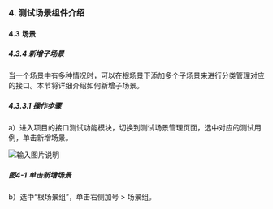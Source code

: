 ### 4. 测试场景组件介绍

#### 4.3 场景

##### 4.3.4 新增子场景

当一个场景中有多种情况时，可以在根场景下添加多个子场景来进行分类管理对应的接口。本节将详细介绍如何新增子场景。

##### 4.3.3.1 操作步骤

a）进入项目的接口测试功能模块，切换到测试场景管理页面，选中对应的测试用例，单击新增场景。

![输入图片说明](../../../images/SoFlu%E5%85%A8%E8%87%AA%E5%8A%A8%E6%B5%8B%E8%AF%95%E5%B9%B3%E5%8F%B0%E6%95%99%E7%A8%8B/4.%20%E6%B5%8B%E8%AF%95%E5%9C%BA%E6%99%AF%E7%BB%84%E4%BB%B6%E4%BB%8B%E7%BB%8D/3.%20%E5%9C%BA%E6%99%AF/4-1.png)

##### 图4-1 单击新增场景

b）选中“根场景组”，单击右侧加号 > 场景组。
